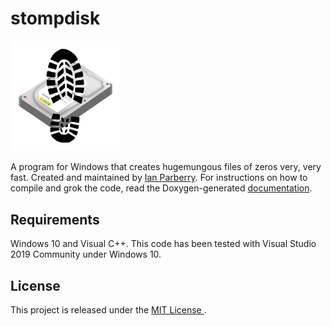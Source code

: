 # stompdisk


<img src="https://github.com/Ian-Parberry/stompdisk/blob/main/logo300.png" alt="Logo."  width="35%"/>

A program for Windows that creates hugemungous files of zeros very, very fast.
Created and maintained
by [Ian Parberry](http://ianparberry.com/).
For instructions on how to compile and grok the code, read the Doxygen-generated
[documentation](https://ian-parberry.github.io/stompdisk). 

## Requirements

Windows 10 and Visual C++.
This code has been tested with Visual Studio 2019 Community under Windows 10.

## License

This project is released under the [MIT License ](https://github.com/Ian-Parberry/stompdisk/blob/master/LICENSE).
